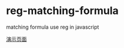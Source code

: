 # reg-matching-formula
matching formula use reg in javascript

[演示页面](http://app.d2collection.com/reg-matching-formula/index.html)

